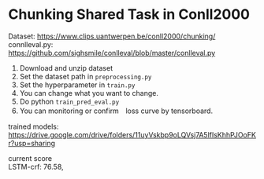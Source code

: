 # Chunking Shared Task in Conll2000

Dataset: https://www.clips.uantwerpen.be/conll2000/chunking/  
connlleval.py: https://github.com/sighsmile/conlleval/blob/master/conlleval.py

1. Download and unzip dataset
2. Set the dataset path in `preprocessing.py`
3. Set the hyperparameter in `train.py`
4. You can change what you want to change.
5. Do python `train_pred_eval.py`
6. You can monitoring or confirm　loss curve by tensorboard.

trained models: https://drive.google.com/drive/folders/11uyVskbp9oLQVsj7A5lfIsKhhPJOoFKr?usp=sharing

current score  
LSTM-crf: 76.58, 